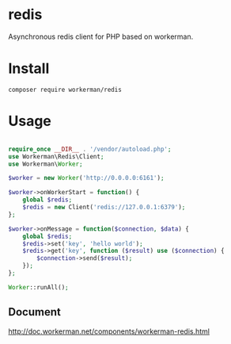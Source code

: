 # redis
Asynchronous redis client for PHP based on workerman.

# Install

```
composer require workerman/redis
```

# Usage
```php

require_once __DIR__ . '/vendor/autoload.php';
use Workerman\Redis\Client;
use Workerman\Worker;

$worker = new Worker('http://0.0.0.0:6161');

$worker->onWorkerStart = function() {
    global $redis;
    $redis = new Client('redis://127.0.0.1:6379');
};

$worker->onMessage = function($connection, $data) {
    global $redis;
    $redis->set('key', 'hello world');    
    $redis->get('key', function ($result) use ($connection) {
        $connection->send($result);
    });  
};

Worker::runAll();
```

## Document

http://doc.workerman.net/components/workerman-redis.html
